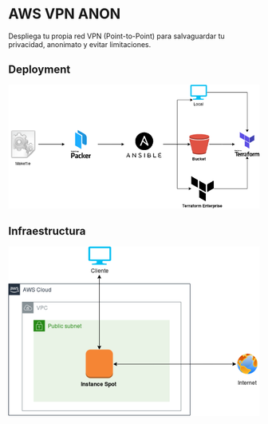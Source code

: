# AWS VPN ANON
Despliega tu propia red VPN (Point-to-Point) para salvaguardar tu privacidad, anonimato y evitar limitaciones.

## Deployment
![picture](imgs/deploy.png)

## Infraestructura
![picture](imgs/infraestructura.png)